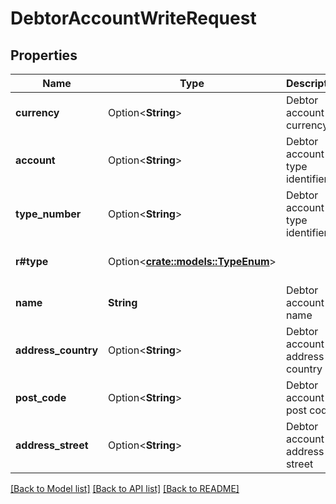 # DebtorAccountWriteRequest

## Properties

Name | Type | Description | Notes
------------ | ------------- | ------------- | -------------
**currency** | Option<**String**> | Debtor account currency | [optional]
**account** | Option<**String**> | Debtor account type identifier | [optional]
**type_number** | Option<**String**> | Debtor account type identifier | [optional]
**r#type** | Option<[**crate::models::TypeEnum**](TypeEnum.md)> |  | [optional][default to Iban]
**name** | **String** | Debtor account name | 
**address_country** | Option<**String**> | Debtor account address country | [optional]
**post_code** | Option<**String**> | Debtor account post code | [optional]
**address_street** | Option<**String**> | Debtor account address street | [optional]

[[Back to Model list]](../README.md#documentation-for-models) [[Back to API list]](../README.md#documentation-for-api-endpoints) [[Back to README]](../README.md)


